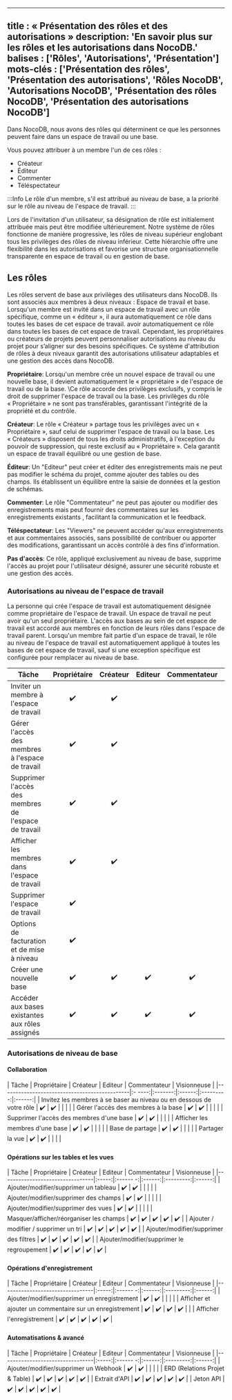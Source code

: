 ***

title : « Présentation des rôles et des autorisations »
description: 'En savoir plus sur les rôles et les autorisations dans NocoDB.'
balises : \['Rôles', 'Autorisations', 'Présentation']
mots-clés : \['Présentation des rôles', 'Présentation des autorisations', 'Rôles NocoDB', 'Autorisations NocoDB', 'Présentation des rôles NocoDB', 'Présentation des autorisations NocoDB']
-------------------------------------------------------------------------------------------------------------------------------------------------------------------------------------------

Dans NocoDB, nous avons des rôles qui déterminent ce que les personnes peuvent faire dans un espace de travail ou une base.

Vous pouvez attribuer à un membre l'un de ces rôles :

* Créateur
* Éditeur
* Commenter
* Téléspectateur

:::Info
Le rôle d'un membre, s'il est attribué au niveau de base, a la priorité sur le rôle au niveau de l'espace de travail.
:::

Lors de l'invitation d'un utilisateur, sa désignation de rôle est initialement attribuée mais peut être modifiée ultérieurement. Notre système de rôles
fonctionne de manière progressive, les rôles de niveau supérieur englobant tous les privilèges des rôles de niveau inférieur.
Cette hiérarchie offre une flexibilité dans les autorisations et favorise une structure organisationnelle transparente
en espace de travail ou en gestion de base.

## Les rôles

Les rôles servent de base aux privilèges des utilisateurs dans NocoDB. Ils sont associés aux membres à deux niveaux :
Espace de travail et base. Lorsqu'un membre est invité dans un espace de travail avec un rôle spécifique, comme un « éditeur », il aura automatiquement ce rôle dans toutes les bases de cet espace de travail.
avoir automatiquement ce rôle dans toutes les bases de cet espace de travail. Cependant, les propriétaires ou créateurs de projets peuvent personnaliser
autorisations au niveau du projet pour s’aligner sur des besoins spécifiques. Ce système d'attribution de rôles à deux niveaux
garantit des autorisations utilisateur adaptables et une gestion des accès dans NocoDB.

**Propriétaire**: Lorsqu'un membre crée un nouvel espace de travail ou une nouvelle base, il devient automatiquement le « propriétaire » de l'espace de travail ou de la base.
\Ce rôle accorde des privilèges exclusifs, y compris le droit de supprimer l'espace de travail ou la base.
Les privilèges du rôle « Propriétaire » ne sont pas transférables, garantissant l'intégrité de la propriété et du contrôle.

**Créateur**: Le rôle « Créateur » partage tous les privilèges avec un « Propriétaire », sauf celui de supprimer l'espace de travail ou la base.
Les « Créateurs » disposent de tous les droits administratifs, à l'exception du pouvoir de suppression, qui reste exclusif au « Propriétaire ».
Cela garantit un espace de travail équilibré ou une gestion de base.

**Éditeur**: Un "Editeur" peut créer et éditer des enregistrements mais ne peut pas modifier le schéma du projet,
comme ajouter des tables ou des champs. Ils établissent un équilibre entre la saisie de données et la gestion de schémas.

**Commenter**: Le rôle "Commentateur" ne peut pas ajouter ou modifier des enregistrements mais peut fournir des commentaires sur les enregistrements existants
, facilitant la communication et le feedback.

**Téléspectateur**: Les "Viewers" ne peuvent accéder qu'aux enregistrements et aux commentaires associés, sans possibilité de contribuer
ou apporter des modifications, garantissant un accès contrôlé à des fins d'information.

**Pas d'accès**: Ce rôle, appliqué exclusivement au niveau de base, supprime l'accès au projet pour l'utilisateur désigné,
assurer une sécurité robuste et une gestion des accès.

### Autorisations au niveau de l'espace de travail

La personne qui crée l'espace de travail est automatiquement désignée comme propriétaire de l'espace de travail.
Un espace de travail ne peut avoir qu'un seul propriétaire. L'accès aux bases au sein de cet espace de travail est accordé aux membres en fonction de leurs rôles
dans l'espace de travail parent. Lorsqu'un membre fait partie d'un espace de travail, le rôle au niveau de l'espace de travail est
automatiquement appliqué à toutes les bases de cet espace de travail, sauf si une exception spécifique est configurée
pour remplacer au niveau de base.

| Tâche | Propriétaire | Créateur | Editeur | Commentateur | Visionneuse |
|-----------------------------------------|:----------: |:-------:|:------:|:--------:|:------:|
| Inviter un membre à l'espace de travail | ✔️ | ✔️ | | | |
| Gérer l'accès des membres à l'espace de travail | ✔️ | ✔️ | | | |
| Supprimer l'accès des membres de l'espace de travail | ✔️ | ✔️ | | | |
| Afficher les membres dans l'espace de travail | ✔️ | ✔️ | | | |
| Supprimer l'espace de travail | ✔️ | ️ | | | |
| Options de facturation et de mise à niveau | ✔️ | ️ | | | |
| Créer une nouvelle base | ✔️ | ✔️ | ✔️ | ✔️ | ✔️ |
| Accéder aux bases existantes aux rôles assignés | ✔️ | ✔️ | ✔️ | ✔️ | ✔️ |

### Autorisations de niveau de base

#### Collaboration

| Tâche | Propriétaire | Créateur | Editeur | Commentateur | Visionneuse |
|----------------------------------------------|:- ----:|:-------:|:------:|:---------:|:------:|
| Invitez les membres à se baser au niveau ou en dessous de votre rôle | ✔️ | ✔️ | | | |
| Gérer l'accès des membres à la base | ✔️ | ✔️ | | | |
| Supprimer l'accès des membres d'une base | ✔️ | ✔️ | | | |
| Afficher les membres d'une base | ✔️ | ✔️ | | | |
| Base de partage | ✔️ | ✔️ | | | |
| Partager la vue | ✔️ | ✔️ | | | |

#### Opérations sur les tables et les vues

| Tâche | Propriétaire | Créateur | Editeur | Commentateur | Visionneuse |
|---------------------------------|:-----:|:------ -:|:------:|:---------:|:------:|
| Ajouter/modifier/supprimer un tableau | ✔️ | ✔️ | | | |
| Ajouter/modifier/supprimer des champs | ✔️ | ✔️ | | | |
| Ajouter/modifier/supprimer des vues | ✔️ | ✔️ | | | |
| Masquer/afficher/réorganiser les champs | ✔️ | ✔️ | ✔️ | ✔️ | ✔️ |
| Ajouter / modifier / supprimer un tri | ✔️ | ✔️ | ✔️ | ✔️ | ✔️ |
| Ajouter/modifier/supprimer des filtres | ✔️ | ✔️ | ✔️ | ✔️ | ✔️ |
| Ajouter/modifier/supprimer le regroupement | ✔️ | ✔️ | ✔️ | ✔️ | ✔️ |

#### Opérations d'enregistrement

| Tâche | Propriétaire | Créateur | Editeur | Commentateur | Visionneuse |
|---------------------------------|:-----:|:------ -:|:------:|:---------:|:------:|
| Ajouter/modifier/supprimer un enregistrement | ✔️ | ✔️ | | | |
| Afficher et ajouter un commentaire sur un enregistrement | ✔️ | ✔️ | ✔️ | ✔️ | |
| Afficher l'enregistrement | ✔️ | ✔️ | ✔️ | ✔️ | ✔️ |

#### Automatisations & avancé

| Tâche | Propriétaire | Créateur | Editeur | Commentateur | Visionneuse |
|---------------------------------|:-----:|:------ -:|:------:|:---------:|:------:|
| Ajouter/modifier/supprimer un Webhook | ✔️ | ✔️ | | | |
| ERD (Relations Projet & Table) | ✔️ | ✔️ | ✔️ | ✔️ | ✔️ |
| Extrait d'API | ✔️ | ✔️ | ✔️ | ✔️ | ✔️ |
| Jeton API | ✔️ | ✔️ | ✔️ | ✔️ | ✔️ |
